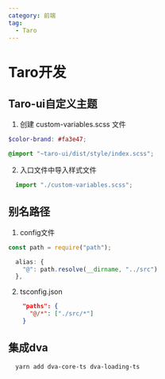 ```yaml
---
category: 前端
tag:
  - Taro
---
```

# Taro开发

## Taro-ui自定义主题

1. 创建 custom-variables.scss 文件

```scss
$color-brand: #fa3e47;

@import "~taro-ui/dist/style/index.scss";
```

2. 入口文件中导入样式文件

```js
  import "./custom-variables.scss";
```

## 别名路径

1. config文件

```js
const path = require("path");

  alias: {
    "@": path.resolve(__dirname, "../src")
  },
```

2. tsconfig.json

```json
    "paths": {
      "@/*": ["./src/*"]
    }
```

## 集成dva

```bash
  yarn add dva-core-ts dva-loading-ts
```
